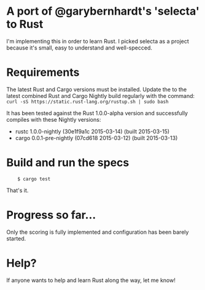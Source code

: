 
# A port of @garybernhardt's 'selecta' to Rust

I'm implementing this in order to learn Rust. I picked selecta as a project
because it's small, easy to understand and well-specced.

# Requirements

The latest Rust and Cargo versions must be installed. Update the to the latest combined Rust and Cargo Nightly build regularly with the command: ```curl -sS https://static.rust-lang.org/rustup.sh | sudo bash```

It has been tested against the Rust 1.0.0-alpha version and successfully compiles with these Nightly versions:

 - rustc 1.0.0-nightly (30e1f9a1c 2015-03-14) (built 2015-03-15)
 - cargo 0.0.1-pre-nightly (07cd618 2015-03-12) (built 2015-03-13)

# Build and run the specs

        $ cargo test

That's it.

# Progress so far...

Only the scoring is fully implemented and configuration has been barely started.

# Help?

If anyone wants to help and learn Rust along the way, let me know!
